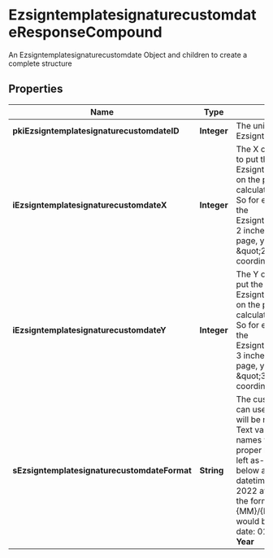 

# EzsigntemplatesignaturecustomdateResponseCompound

An Ezsigntemplatesignaturecustomdate Object and children to create a complete structure

## Properties

| Name | Type | Description | Notes |
|------------ | ------------- | ------------- | -------------|
|**pkiEzsigntemplatesignaturecustomdateID** | **Integer** | The unique ID of the Ezsigntemplatesignaturecustomdate |  |
|**iEzsigntemplatesignaturecustomdateX** | **Integer** | The X coordinate (Horizontal) where to put the Ezsigntemplatesignaturecustomdate on the page.  Coordinate is calculated at 100dpi (dot per inch). So for example, if you want to put the Ezsigntemplatesignaturecustomdate 2 inches from the left border of the page, you would use \&quot;200\&quot; for the X coordinate. |  |
|**iEzsigntemplatesignaturecustomdateY** | **Integer** | The Y coordinate (Vertical) where to put the Ezsigntemplatesignaturecustomdate on the page.  Coordinate is calculated at 100dpi (dot per inch). So for example, if you want to put the Ezsigntemplatesignaturecustomdate 3 inches from the top border of the page, you would use \&quot;300\&quot; for the Y coordinate. |  |
|**sEzsigntemplatesignaturecustomdateFormat** | **String** | The custom date format to use  You can use the codes below and they will be replaced at signature time. Text values like month and day names will be rendered in the proper language. Other text will be left as-is.  The codes examples below are based on the following datetime: Thursday, January 6, 2022 at 08:07:09 EST  For example, the format \&quot;Signature date: {MM}/{DD}/{YYYY} {hh}:{mm}\&quot; would become \&quot;Signature date: 01/06/2022 08:07\&quot;  **Year**  | Code | Example | | - | - | | {YYYY} | 2022 | | {YY} | 22 |  **Month**  | Code | Example | | - | - | | {MonthCapitalize} | Janvier | | {Month} | janvier | | {MM} | 01 | | {M} | 1 |  **Day**  | Code | Example | | - | - | | {DayCapitalize} | Jeudi | | {Day} | jeudi | | {DD} | 06 | | {D} | 6 |  **Hour**  | Code | Example | | - | - | | {hh} | 08 |  **Minute**  | Code | Example | | - | - | | {mm} | 07 |  **Second**  | Code | Example | | - | - | | {ss} | 09 |        **Timezone**  | Code | Example | | - | - | | {Z} | EST |       **Time**  | Code | Example | | - | - | | {Time} | 08:07:09 |   | {TimeZ} | 08:07:09 EST |     **Date**  | Code | Example | | - | - | | {Date} | 2022-01-06 |   | {DateText} | 1er Janvier 2022 |  **Full**  | Code | Example | | - | - | | {DateTime} | 2022-01-06 08:07:09 |   | {DateTimeZ} | 2022-01-06 08:07:09 EST |  |  |



